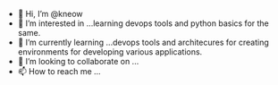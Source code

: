 - 👋 Hi, I’m @kneow
- 👀 I’m interested in ...learning devops tools and python basics for the same.
- 🌱 I’m currently learning ...devops tools and architecures for creating environments for developing various applications.
- 💞️ I’m looking to collaborate on ...
- 📫 How to reach me ...

<!---
kneow/kneow is a ✨ special ✨ repository because its `README.md` (this file) appears on your GitHub profile.
You can click the Preview link to take a look at your changes.
--->
